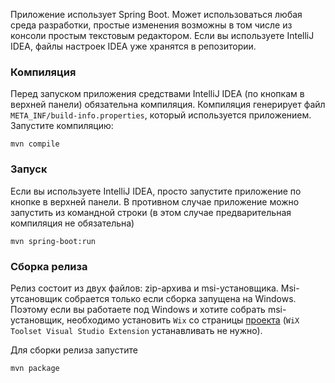 Приложение использует Spring Boot. Может использоваться любая среда разработки, простые изменения возможны в том числе
из консоли простым текстовым редактором. Если вы используете IntelliJ IDEA, файлы настроек IDEA уже хранятся в репозитории.

### Компиляция
Перед запуском приложения средствами IntelliJ IDEA (по кнопкам в верхней панели) обязательна компиляция.
Компиляция генерирует файл `META_INF/build-info.properties`, который используется приложением.
Запустите компиляцию:
```
mvn compile
```

### Запуск
Если вы используете IntelliJ IDEA, просто запустите приложение по кнопке в верхней панели.
В противном случае приложение можно запустить из командной строки (в этом случае предварительная компиляция не обязательна)
```
mvn spring-boot:run
```

### Сборка релиза
Релиз состоит из двух файлов: zip-архива и msi-установщика. Msi-утсановщик собрается только если сборка запущена на Windows.
Поэтому если вы работаете под Windows и хотите собрать msi-установщик, необходимо установить `Wix` со страницы
[проекта](https://wixtoolset.org/releases/) (`WiX Toolset Visual Studio Extension` устанавливать не нужно).

Для сборки релиза запустите
```
mvn package
```